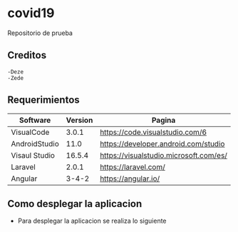 # covid19
Repositorio de prueba
## Creditos
    -Deze
    -Zede
## Requerimientos
| Software     | Version    | Pagina |
| --------|---------|-------|
| VisualCode  | 3.0.1   | https://code.visualstudio.com/6    |
| AndroidStudio | 11.0 | https://developer.android.com/studio    |
| Visaul Studio  | 16.5.4   | https://visualstudio.microsoft.com/es/    |
| Laravel  | 2.0.1   | https://laravel.com/    |
| Angular  | 3-4-2   | https://angular.io/   |
## Como desplegar la aplicacion
 - Para desplegar la aplicacion se realiza lo siguiente
